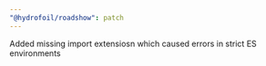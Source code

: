 ```yaml
---
"@hydrofoil/roadshow": patch
---
```


Added missing import extensiosn which caused errors in strict ES environments
